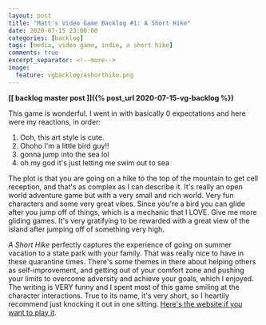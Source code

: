 ```yaml
---
layout: post
title: "Matt's Video Game Backlog #1: A Short Hike"
date: 2020-07-15 23:00:00
categories: [backlog]
tags: [media, video game, indie, a short hike]
comments: true
excerpt_separator: <!--more-->
image:
  feature: vgbacklog/ashorthike.png
---
```


**[[ backlog master post ]]({% post_url 2020-07-15-vg-backlog %})**

This game is wonderful. I went in with basically 0 expectations and here were my reactions, in order:

1. Ooh, this art style is cute.
2. Ohoho I'm a little bird guy!!
3. gonna jump into the sea lol
4. oh my god it's just letting me swim out to sea

The plot is that you are going on a hike to the top of the mountain to get cell reception, and that's as complex as I can describe it. It's really an open world adventure game but with a very small and rich world. Very fun characters and some very great vibes. Since you're a bird you can glide after you jump off of things, which is a mechanic that I LOVE. Give me more gliding games. It's very gratifying to be rewarded with a great view of the island after jumping off of something very high.

_A Short Hike_ perfectly captures the experience of going on summer vacation to a state park with your family. That was really nice to have in these quarantine times. There's some themes in there about helping others as self-improvement, and getting out of your comfort zone and pushing your limits to overcome adversity and achieve your goals, which I enjoyed. The writing is VERY funny and I spent most of this game smiling at the character interactions. True to its name, it's very short, so I heartily recommend just knocking it out in one sitting. [Here's the website if you want to play it](http://ashorthike.com/).
